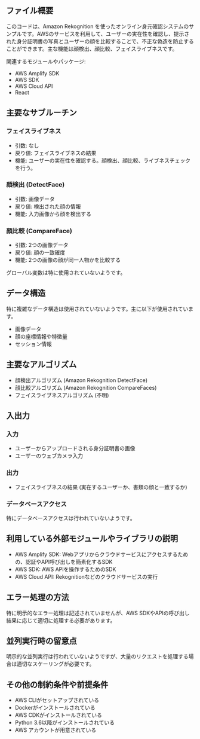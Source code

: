 ## ファイル概要

このコードは、Amazon Rekognition を使ったオンライン身元確認システムのサンプルです。AWSのサービスを利用して、ユーザーの実在性を確認し、提示された身分証明書の写真とユーザーの顔を比較することで、不正な偽造を防止することができます。主な機能は顔検出、顔比較、フェイスライブネスです。

関連するモジュールやパッケージ:
- AWS Amplify SDK
- AWS SDK
- AWS Cloud API
- React

## 主要なサブルーチン

### フェイスライブネス

- 引数: なし
- 戻り値: フェイスライブネスの結果
- 機能: ユーザーの実在性を確認する。顔検出、顔比較、ライブネスチェックを行う。

### 顔検出 (DetectFace)  

- 引数: 画像データ
- 戻り値: 検出された顔の情報
- 機能: 入力画像から顔を検出する

### 顔比較 (CompareFace)

- 引数: 2つの画像データ 
- 戻り値: 顔の一致確度
- 機能: 2つの画像の顔が同一人物かを比較する

グローバル変数は特に使用されていないようです。

## データ構造

特に複雑なデータ構造は使用されていないようです。主に以下が使用されています。

- 画像データ
- 顔の座標情報や特徴量
- セッション情報

## 主要なアルゴリズム

- 顔検出アルゴリズム (Amazon Rekognition DetectFace)
- 顔比較アルゴリズム (Amazon Rekognition CompareFaces)
- フェイスライブネスアルゴリズム (不明)

## 入出力

### 入力
- ユーザーからアップロードされる身分証明書の画像
- ユーザーのウェブカメラ入力

### 出力
- フェイスライブネスの結果 (実在するユーザーか、書類の顔と一致するか)

### データベースアクセス
特にデータベースアクセスは行われていないようです。

## 利用している外部モジュールやライブラリの説明

- AWS Amplify SDK: Webアプリからクラウドサービスにアクセスするための、認証やAPI呼び出しを簡素化するSDK
- AWS SDK: AWS APIを操作するためのSDK
- AWS Cloud API: Rekognitionなどのクラウドサービスの実行

## エラー処理の方法

特に明示的なエラー処理は記述されていませんが、AWS SDKやAPIの呼び出し結果に応じて適切に処理する必要があります。

## 並列実行時の留意点

明示的な並列実行は行われていないようですが、大量のリクエストを処理する場合は適切なスケーリングが必要です。

## その他の制約条件や前提条件  

- AWS CLIがセットアップされている
- Dockerがインストールされている
- AWS CDKがインストールされている
- Python 3.6以降がインストールされている
- AWS アカウントが用意されている
